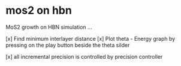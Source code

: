 # mos2 on hbn
MoS2 growth on HBN simulation ...

[x] Find minimum interlayer distance
[x] Plot theta - Energy graph by pressing on the play button beside the theta silder

[x] all incremental precision is controlled by precision controller
